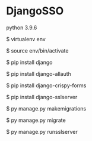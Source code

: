# DjangoSSO
python 3.9.6

$ virtualenv env

$ source env/bin/activate

$ pip install django

$ pip install django-allauth

$ pip install django-crispy-forms

$ pip install django-sslserver

$ py manage.py makemigrations

$ py manage.py migrate

$ py manage.py runsslserver


